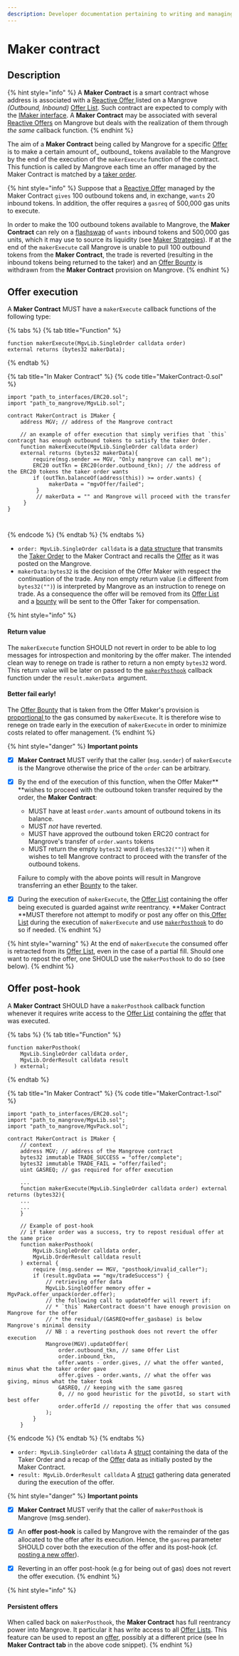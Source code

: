 ```yaml
---
description: Developer documentation pertaining to writing and managing Maker contracts.
---
```


# Maker contract

## Description

{% hint style="info" %}
A **Maker Contract** is a smart contract whose address is associated with a [Reactive Offer ](reactive-offer.md)listed on a Mangrove _(Outbound, Inbound)_ [Offer List](broken-reference). Such contract are expected to comply with the [IMaker interface](https://github.com/giry-dev/mangrove/blob/c4446bbcb0a4dbade4777075eb3e26faebd1c218/contracts/MgvLib.sol#L161). A **Maker Contract** may be associated with several [Reactive Offers](reactive-offer.md) on Mangrove but deals with the realization of them through _the same_ callback function.
{% endhint %}

The aim of a **Maker Contract** being called by Mangrove for a specific [Offer](reactive-offer.md) is to make a certain amount of_ outbound_ tokens available to the Mangrove by the end of the execution of the `makerExecute` function of the contract. This function is called by Mangrove each time an offer managed by the Maker Contract is matched by a [taker order](broken-reference).&#x20;

{% hint style="info" %}
Suppose that a [Reactive Offer](reactive-offer.md) managed by the Maker Contract `gives` 100 outbound tokens and, in exchange, `wants` 20 inbound tokens. In addition, the offer requires a `gasreq` of 500,000  gas units to execute.

In order to make the 100 outbound tokens available to Mangrove,  the **Maker Contract** can rely on a [flashswap](https://uniswap.org/blog/uniswap-v2/#flash-swaps) of `wants` inbound tokens and 500,000 gas units, which it may use to source its liquidity (see [Maker Strategies](./)). If at the end of the `makerExecute` call Mangrove is unable to pull 100 outbound tokens from the **Maker Contract**, the trade is reverted (resulting in the inbound tokens being returned to the taker) and an [Offer Bounty](offer-bounty.md) is withdrawn from the **Maker Contract** provision on Mangrove.
{% endhint %}

## Offer execution

A **Maker Contract** MUST have a `makerExecute` callback functions of the following type:

{% tabs %}
{% tab title="Function" %}
```solidity
function makerExecute(MgvLib.SingleOrder calldata order)
external returns (bytes32 makerData);
```
{% endtab %}

{% tab title="In Maker Contract" %}
{% code title="MakerContract-0.sol" %}
```solidity
import "path_to_interfaces/ERC20.sol";
import "path_to_mangrove/MgvLib.sol";

contract MakerContract is IMaker {
    address MGV; // address of the Mangrove contract

    // an example of offer execution that simply verifies that `this` contracgt has enough outbound tokens to satisfy the taker Order.
    function makerExecute(MgvLib.SingleOrder calldata order) 
    external returns (bytes32 makerData){
        require(msg.sender == MGV, "Only mangrove can call me");
        ERC20 outTkn = ERC20(order.outbound_tkn); // the address of the ERC20 tokens the taker order wants
        if (outTkn.balanceOf(address(this)) >= order.wants) {
             makerData = "mgvOffer/failed";
         }
         // makerData = "" and Mangrove will proceed with the transfer
     }
}
    
    
```
{% endcode %}
{% endtab %}
{% endtabs %}

* `order: MgvLib.SingleOrder calldata` is a [data structure](https://github.com/giry-dev/mangrove/blob/c4446bbcb0a4dbade4777075eb3e26faebd1c218/contracts/MgvLib.sol#L55) that transmits the [Taker Order](broken-reference) to the Maker Contract and recalls the [Offer](reactive-offer.md) as it was posted on the Mangrove.&#x20;
* `makerData:bytes32` is the decision of the Offer Maker with respect the continuation of the trade. Any non empty return value (i.e different from `bytes32("")`) is interpreted by Mangrove as an instruction to renege on trade. As a consequence the offer will be removed from its [Offer List](broken-reference) and a [bounty](offer-bounty.md#offer-bounty-computation) will be sent to the Offer Taker for compensation.&#x20;

{% hint style="info" %}
#### Return value

The `makerExecute` function SHOULD not revert in order to be able to log messages for introspection and monitoring by the offer maker. The intended clean way to renege on trade is rather to return a non empty `bytes32` word. This return value will be later on passed to the [`makerPosthook`](maker-contract.md#offer-post-hook) callback function under the `result.makerData `argument.&#x20;

#### Better fail early!

The [Offer Bounty](offer-bounty.md) that is taken from the Offer Maker's provision is [proportional ](offer-bounty.md#offer-bounty-computation)to the gas consumed by `makerExecute`. It is therefore wise to renege on trade early in the execution of `makerExecute` in order to minimize costs related to offer management.
{% endhint %}

{% hint style="danger" %}
**Important points**

* [x] **Maker Contract** MUST verify that the caller (`msg.sender`) of `makerExecute` is the Mangrove otherwise the price of the `order` can be arbitrary.
*   [x] By the end of the execution of this function, when the Offer Maker** **wishes to proceed with the outbound token transfer required by the order, the **Maker Contract**:

    * MUST have at least `order.wants` amount of outbound tokens in its balance.
    * MUST _not_ have reverted.
    * MUST have approved the outbound token ERC20 contract for Mangrove's transfer of `order.wants` tokens
    * MUST return the empty `bytes32` word (i.e`bytes32("")`) when it wishes to tell Mangrove contract to proceed with the transfer of the outbound tokens.

    Failure to comply with the above points will result in Mangrove transferring an ether [Bounty](offer-bounty.md) to the taker.
* [x] During the execution of `makerExecute`, the [Offer List](broken-reference) containing the offer being executed is guarded against _write_ reentrancy. **Maker Contract **MUST therefore not attempt to modify or post any offer on this[ Offer List](broken-reference) during the execution of `makerExecute` and use [`makerPosthook`](maker-contract.md#offer-post-hook) to do so if needed.
{% endhint %}

{% hint style="warning" %}
At the end of `makerExecute` the consumed offer is retracted from its [Offer List](broken-reference), even in the case of a partial fill. Should one want to repost the offer, one SHOULD use the `makerPosthook` to do so (see below).
{% endhint %}

## Offer post-hook&#x20;

A **Maker Contract** SHOULD have a `makerPosthook` callback function whenever it requires write access to the [Offer List](broken-reference) containing the [offer](reactive-offer.md#description) that was executed.

{% tabs %}
{% tab title="Function" %}
```solidity
function makerPosthook(
    MgvLib.SingleOrder calldata order,
    MgvLib.OrderResult calldata result
  ) external;
```
{% endtab %}

{% tab title="In Maker Contract" %}
{% code title="MakerContract-1.sol" %}
```solidity
import "path_to_interfaces/ERC20.sol";
import "path_to_mangrove/MgvLib.sol";
import "path_to_mangrove/MgvPack.sol";

contract MakerContract is IMaker {
    // context 
    address MGV; // address of the Mangrove contract
    bytes32 immutable TRADE_SUCCESS = "offer/complete";
    bytes32 immutable TRADE_FAIL = "offer/failed";
    uint GASREQ; // gas required for offer execution

    ...
    function makerExecute(MgvLib.SingleOrder calldata order) external returns (bytes32){
    ...
    ...
    }
    
    // Example of post-hook
    // if taker order was a success, try to repost residual offer at the same price
    function makerPosthook(
        MgvLib.SingleOrder calldata order,
        MgvLib.OrderResult calldata result
    ) external {
        require (msg.sender == MGV, "posthook/invalid_caller");
        if (result.mgvData == "mgv/tradeSuccess") {
            // retrieving offer data
            MgvLib.SingleOffer memory offer = MgvPack.offer_unpack(order.offer);
            // the following call to updateOffer will revert if:
            // * `this` MakerContract doesn't have enough provision on Mangrove for the offer
            // * the residual/(GASREQ+offer_gasbase) is below Mangrove's minimal density
            // NB : a reverting posthook does not revert the offer execution
            Mangrove(MGV).updateOffer(
                order.outbound_tkn, // same Offer List
                order.inbound_tkn,
                offer.wants - order.gives, // what the offer wanted, minus what the taker order gave 
                offer.gives - order.wants, // what the offer was giving, minus what the taker took
                GASREQ, // keeping with the same gasreq
                0, // no good heuristic for the pivotId, so start with best offer
                order.offerId // reposting the offer that was consumed
            );
        }
    }
```
{% endcode %}
{% endtab %}
{% endtabs %}

* `order: MgvLib.SingleOrder calldata` A [struct](../data-structures/offer-data-structures.md#mgvlib-singleorder) containing the data of the Taker Order and a recap of the [Offer](../data-structures/offer-data-structures.md#mgvlib-offer) data as initially posted by the Maker Contract.
* `result: MgvLib.OrderResult calldata` A [struct](../data-structures/offer-data-structures.md#mgvlib-orderresult) gathering data generated during the execution of the offer.

{% hint style="danger" %}
**Important points**

* [x] **Maker Contract** MUST verify that the caller of `makerPosthook` is Mangrove (msg.sender).
* [x] An **offer post-hook**  is called by Mangrove with the remainder of the gas allocated to the offer after its execution. Hence, the `gasreq` parameter SHOULD cover both the execution of the offer and its post-hook (cf. [posting a new offer](reactive-offer.md#write-functions)).
* [x] Reverting in an offer post-hook (e.g for being out of gas) does not revert the offer execution.
{% endhint %}



{% hint style="info" %}
#### Persistent offers

When called back on `makerPosthook`, the **Maker Contract** has full reentrancy power into Mangrove. It particular it has write access to all [Offer Lists](broken-reference). This feature can be used to repost an [offer](reactive-offer.md), possibly at a different price (see In **Maker Contract tab** in the above code snippet).
{% endhint %}



